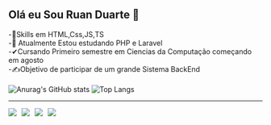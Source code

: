 ## Olá eu Sou Ruan Duarte 👋
-💢Skills em HTML,Css,JS,TS <br>
-📜 Atualmente Estou estudando PHP e Laravel <br>
-✔Cursando Primeiro semestre em Ciencias da Computação começando em agosto <br>
-✍Objetivo de participar de um grande Sistema BackEnd
 <br>
 <br>
![Anurag's GitHub stats](https://github-readme-stats.vercel.app/api?username=ruanduarte56&showicons=true&theme=radical)
![Top Langs](https://github-readme-stats.vercel.app/api/top-langs/?username=ruanduarte56&theme=tokyonight)
<hr>
<div style='display:flex; gap:10px; flex-wrap:wrap; align-items:center;'>
 <a target='_blank' href='https://github.com/ruanduarte56'><img src='https://img.shields.io/badge/GitHub-100000?style=for-the-badge&logo=github&logoColor=white'></a>
 <a target='_blank' href='https://www.linkedin.com/in/ruan-duarte-/'><img src='https://img.shields.io/badge/LinkedIn-0077B5?style=for-the-badge&logo=linkedin&logoColor=white'></a> 
 <a target='_blank' href='https://wa.me/5511982732255'><img src='https://img.shields.io/badge/WhatsApp-25D366?style=for-the-badge&logo=whatsapp&logoColor=white'></a> 
<a target='_blank' href='mailto:ruanj8457@gmail.com'><img src='https://img.shields.io/badge/Gmail-D14836?style=for-the-badge&logo=gmail&logoColor=white'></a> 
</div>
